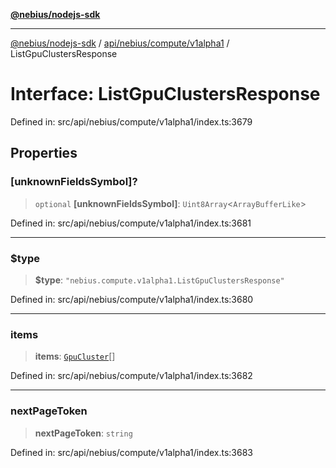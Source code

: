 [**@nebius/nodejs-sdk**](../../../../../README.md)

---

[@nebius/nodejs-sdk](../../../../../README.md) / [api/nebius/compute/v1alpha1](../README.md) / ListGpuClustersResponse

# Interface: ListGpuClustersResponse

Defined in: src/api/nebius/compute/v1alpha1/index.ts:3679

## Properties

### \[unknownFieldsSymbol\]?

> `optional` **\[unknownFieldsSymbol\]**: `Uint8Array`\<`ArrayBufferLike`\>

Defined in: src/api/nebius/compute/v1alpha1/index.ts:3681

---

### $type

> **$type**: `"nebius.compute.v1alpha1.ListGpuClustersResponse"`

Defined in: src/api/nebius/compute/v1alpha1/index.ts:3680

---

### items

> **items**: [`GpuCluster`](GpuCluster.md)[]

Defined in: src/api/nebius/compute/v1alpha1/index.ts:3682

---

### nextPageToken

> **nextPageToken**: `string`

Defined in: src/api/nebius/compute/v1alpha1/index.ts:3683
